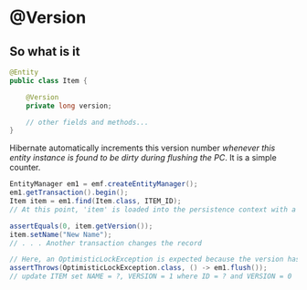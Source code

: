 # @Version
## So what is it
```java
@Entity
public class Item {

    @Version
    private long version;

    // other fields and methods...
}
```

Hibernate automatically increments this version number *whenever this entity instance is found to be dirty during flushing the PC*. It is a simple counter.


```java
EntityManager em1 = emf.createEntityManager();
em1.getTransaction().begin();
Item item = em1.find(Item.class, ITEM_ID);
// At this point, 'item' is loaded into the persistence context with a version of 0

assertEquals(0, item.getVersion()); 
item.setName("New Name");
// . . . Another transaction changes the record

// Here, an OptimisticLockException is expected because the version has been updated by another transaction
assertThrows(OptimisticLockException.class, () -> em1.flush());
// update ITEM set NAME = ?, VERSION = 1 where ID = ? and VERSION = 0
```

